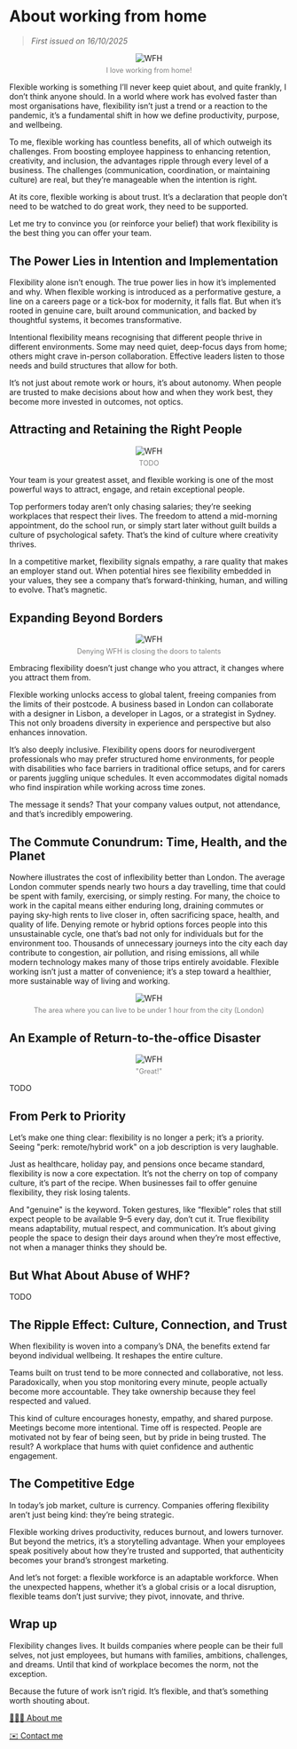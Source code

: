 # About working from home

> *First issued on 16/10/2025*

<figure style="display: flex; flex-direction: column; align-items: center;">
  <img src="/articles/1-1.png" alt="WFH" style="max-width: 400px;" />
  <figcaption style="font-size: 0.9em; color: gray; margin-top: 0.5em;">I love working from home!</figcaption>
</figure>

Flexible working is something I’ll never keep quiet about, and quite frankly, I don’t think anyone should.
In a world where work has evolved faster than most organisations have, flexibility isn’t just a trend or a reaction to the pandemic, it’s a fundamental shift in how we define productivity, purpose, and wellbeing.

To me, flexible working has countless benefits, all of which outweigh its challenges. From boosting employee happiness to enhancing retention, creativity, and inclusion, the advantages ripple through every level of a business. The challenges (communication, coordination, or maintaining culture) are real, but they’re manageable when the intention is right.

At its core, flexible working is about trust. It’s a declaration that people don’t need to be watched to do great work, they need to be supported.

Let me try to convince you (or reinforce your belief) that work flexibility is the best thing you can offer your team.

## The Power Lies in Intention and Implementation

Flexibility alone isn’t enough. The true power lies in how it’s implemented and why.
When flexible working is introduced as a performative gesture, a line on a careers page or a tick-box for modernity, it falls flat. But when it’s rooted in genuine care, built around communication, and backed by thoughtful systems, it becomes transformative.

Intentional flexibility means recognising that different people thrive in different environments. Some may need quiet, deep-focus days from home; others might crave in-person collaboration. Effective leaders listen to those needs and build structures that allow for both.

It’s not just about remote work or hours, it’s about autonomy. When people are trusted to make decisions about how and when they work best, they become more invested in outcomes, not optics.

## Attracting and Retaining the Right People

<figure style="display: flex; flex-direction: column; align-items: center;">
  <img src="/articles/1-4.png" alt="WFH" style="max-width: 400px;" />
  <figcaption style="font-size: 0.9em; color: gray; margin-top: 0.5em;">TODO</figcaption>
</figure>

Your team is your greatest asset, and flexible working is one of the most powerful ways to attract, engage, and retain exceptional people.

Top performers today aren’t only chasing salaries; they’re seeking workplaces that respect their lives. The freedom to attend a mid-morning appointment, do the school run, or simply start later without guilt builds a culture of psychological safety. That’s the kind of culture where creativity thrives.

In a competitive market, flexibility signals empathy, a rare quality that makes an employer stand out. When potential hires see flexibility embedded in your values, they see a company that’s forward-thinking, human, and willing to evolve. That’s magnetic.

## Expanding Beyond Borders

<figure style="display: flex; flex-direction: column; align-items: center;">
  <img src="/articles/1-2.png" alt="WFH" style="max-width: 400px;" />
  <figcaption style="font-size: 0.9em; color: gray; margin-top: 0.5em;">Denying WFH is closing the doors to talents</figcaption>
</figure>

Embracing flexibility doesn’t just change who you attract, it changes where you attract them from.

Flexible working unlocks access to global talent, freeing companies from the limits of their postcode. A business based in London can collaborate with a designer in Lisbon, a developer in Lagos, or a strategist in Sydney. This not only broadens diversity in experience and perspective but also enhances innovation.

It’s also deeply inclusive. Flexibility opens doors for neurodivergent professionals who may prefer structured home environments, for people with disabilities who face barriers in traditional office setups, and for carers or parents juggling unique schedules. It even accommodates digital nomads who find inspiration while working across time zones.

The message it sends? That your company values output, not attendance, and that’s incredibly empowering.

## The Commute Conundrum: Time, Health, and the Planet

Nowhere illustrates the cost of inflexibility better than London. The average London commuter spends nearly two hours a day travelling, time that could be spent with family, exercising, or simply resting. For many, the choice to work in the capital means either enduring long, draining commutes or paying sky-high rents to live closer in, often sacrificing space, health, and quality of life. Denying remote or hybrid options forces people into this unsustainable cycle, one that’s bad not only 
for individuals but for the environment too. Thousands of unnecessary journeys into the city each day contribute to congestion, air pollution, and rising emissions, all while modern technology makes many of those trips entirely avoidable. Flexible working isn’t just a matter of convenience; it’s a step toward a healthier, more sustainable way of living and working.

<figure style="display: flex; flex-direction: column; align-items: center;">
  <img src="/articles/1-3.png" alt="WFH" style="max-width: 400px;" />
  <figcaption style="font-size: 0.9em; color: gray; margin-top: 0.5em;">The area where you can live to be under 1 hour from the city (London)</figcaption>
</figure>

## An Example of Return-to-the-office Disaster

<figure style="display: flex; flex-direction: column; align-items: center;">
  <img src="/articles/1-5.png" alt="WFH" style="max-width: 400px;" />
  <figcaption style="font-size: 0.9em; color: gray; margin-top: 0.5em;">"Great!"</figcaption>
</figure>

TODO

## From Perk to Priority

Let’s make one thing clear: flexibility is no longer a perk; it’s a priority. Seeing "perk: remote/hybrid work" on a job description is very laughable.

Just as healthcare, holiday pay, and pensions once became standard, flexibility is now a core expectation. It’s not the cherry on top of company culture, it’s part of the recipe. When businesses fail to offer genuine flexibility, they risk losing talents.

And "genuine" is the keyword. Token gestures, like “flexible” roles that still expect people to be available 9–5 every day, don’t cut it. True flexibility means adaptability, mutual respect, and communication. It’s about giving people the space to design their days around when they’re most effective, not when a manager thinks they should be.

## But What About Abuse of WHF?

TODO

## The Ripple Effect: Culture, Connection, and Trust

When flexibility is woven into a company’s DNA, the benefits extend far beyond individual wellbeing. It reshapes the entire culture.

Teams built on trust tend to be more connected and collaborative, not less. Paradoxically, when you stop monitoring every minute, people actually become more accountable. They take ownership because they feel respected and valued.

This kind of culture encourages honesty, empathy, and shared purpose. Meetings become more intentional. Time off is respected. People are motivated not by fear of being seen, but by pride in being trusted. The result? A workplace that hums with quiet confidence and authentic engagement.

## The Competitive Edge

In today’s job market, culture is currency. Companies offering flexibility aren’t just being kind: they’re being strategic.

Flexible working drives productivity, reduces burnout, and lowers turnover. But beyond the metrics, it’s a storytelling advantage. When your employees speak positively about how they’re trusted and supported, that authenticity becomes your brand’s strongest marketing.

And let’s not forget: a flexible workforce is an adaptable workforce. When the unexpected happens, whether it’s a global crisis or a local disruption, flexible teams don’t just survive; they pivot, innovate, and thrive.

## Wrap up

Flexibility changes lives. It builds companies where people can be their full selves, not just employees, but humans with families, ambitions, challenges, and dreams. Until that kind of workplace becomes the norm, not the exception.

Because the future of work isn’t rigid. It’s flexible, and that’s something worth shouting about.

[🤵🏻‍♂️ About me](/docs/me/background)

[✉️ Contact me](mailto:herve.software@gmail.com)